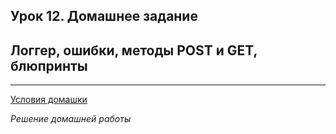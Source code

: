 ## Урок 12. Домашнее задание
## Логгер, ошибки, методы POST и GET, блюпринты

---
[Условия домашки](https://skyengpublic.notion.site/12-1067bc9916514b2584378c67655c8970)

*Решение домашней работы*